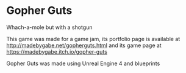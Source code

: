 # Gopher Guts
 Whach-a-mole but with a shotgun
 
This game was made for a game jam, its portfolio page is available at http://madebygabe.net/gopherguts.html and its game page at https://madebygabe.itch.io/gopher-guts

Gopher Guts was made using Unreal Engine 4 and blueprints
